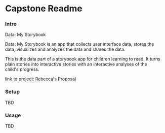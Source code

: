 # Capstone Readme


### Intro

Data: My Storybook

Data: My Storybook is an app that collects user interface data, stores the data, visualizes and analyzes the data and shares the data.

This is the data part of a storybook app for children learning to read.  It turns plain stories into interactive stories with an interactive analyses of the child's progress.

link to project:
<a href="docs/my_proposal.md">Rebecca's Proposal</a>
### Setup

TBD



### Usage

TBD
